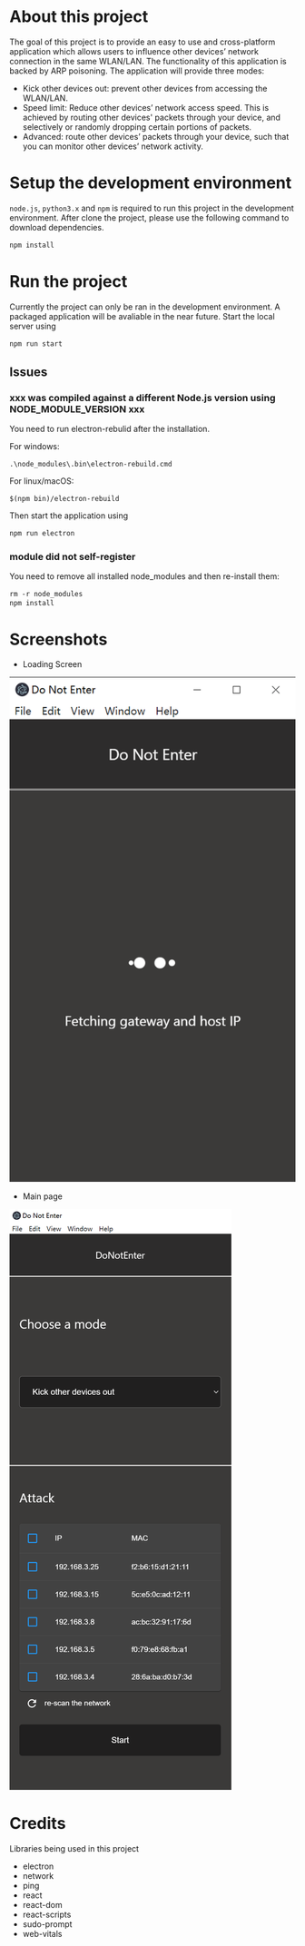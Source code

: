 # About this project

The goal of this project is to provide an easy to use and cross-platform application which allows users to influence other devices’ network connection in the same WLAN/LAN. The functionality of this application is backed by ARP poisoning. The application will provide three modes:

- Kick other devices out: prevent other devices from accessing the WLAN/LAN.
- Speed limit: Reduce other devices’ network access speed. This is achieved by routing other devices' packets through your device, and selectively or randomly dropping certain portions of packets.
- Advanced: route other devices’ packets through your device, such that you can monitor other devices’ network activity.

# Setup the development environment

`node.js`, `python3.x` and `npm` is required to run this project in the development environment.
After clone the project, please use the following command to download dependencies.

```bash
npm install
```

# Run the project

Currently the project can only be ran in the development environment. A packaged application will be avaliable in the near future.
Start the local server using

```bash
npm run start
```

## Issues

### xxx was compiled against a different Node.js version using NODE_MODULE_VERSION xxx

You need to run electron-rebulid after the installation.

For windows:

```
.\node_modules\.bin\electron-rebuild.cmd
```

For linux/macOS:

```
$(npm bin)/electron-rebuild
```

Then start the application using

```bash
npm run electron
```

### module did not self-register

You need to remove all installed node_modules and then re-install them:

```
rm -r node_modules
npm install
```

# Screenshots

- Loading Screen

![loading](./doc/loading.png)

- Main page

![main](./doc/main.png)

# Credits

Libraries being used in this project

- electron
- network
- ping
- react
- react-dom
- react-scripts
- sudo-prompt
- web-vitals
